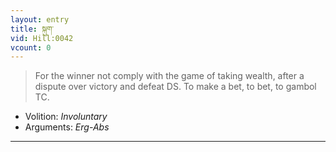 ```yaml
---
layout: entry
title: སྐུག་
vid: Hill:0042
vcount: 0
---
```

> For the winner not comply with the game of taking wealth, after a dispute over victory and defeat DS\. To make a bet, to bet, to gambol TC\.

* Volition: _Involuntary_
* Arguments: _Erg-Abs_

---

